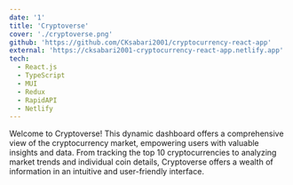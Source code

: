 ```yaml
---
date: '1'
title: 'Cryptoverse'
cover: './cryptoverse.png'
github: 'https://github.com/CKsabari2001/cryptocurrency-react-app'
external: 'https://cksabari2001-cryptocurrency-react-app.netlify.app'
tech:
  - React.js
  - TypeScript
  - MUI
  - Redux
  - RapidAPI
  - Netlify
---
```


Welcome to Cryptoverse! This dynamic dashboard offers a comprehensive view of the cryptocurrency market, empowering users with valuable insights and data. From tracking the top 10 cryptocurrencies to analyzing market trends and individual coin details, Cryptoverse offers a wealth of information in an intuitive and user-friendly interface.

<!-- An application that recommends personalised skincare and makeup products based on the skin metrics inferred from user’s selfie, using Computer Vision algorithms submitted for Yash Technologies Case Competition **TechnoThrive**. -->
